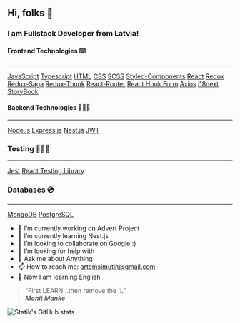 ## Hi, folks 👋

### I am Fullstack Developer from Latvia!

#### Frontend Technologies ⌨️

---

[JavaScript]()
[Typescript]()
[HTML]()
[CSS]()
[SCSS]()
[Styled-Components]()
[React]()
[Redux]()
[Redux-Saga]()
[Redux-Thunk]()
[React-Router]()
[React Hook Form]()
[Axios]()
[i18next]()
[StoryBook]()

#### Backend Technologies 👨🏼‍💻

---

[Node.js]()
[Express.js]()
[Nest.js]()
[JWT]()

### Testing 👨🏼‍🔬

---

[Jest]()
[React Testing Library]()

### Databases 💿

---

[MongoDB]()
[PostgreSQL]()

- 🔭 I’m currently working on Advert Project
- 🌱 I’m currently learning Nest.js
- 👯 I’m looking to collaborate on Google :)
- 🤔 I’m looking for help with 
- 💬 Ask me about Anything
- 📫 How to reach me: artemsimutin@gmail.com
- 📖 Now I am learning English

> “First LEARN...then remove the 'L” </br>
> ***Mohit Manke***

![Statik's GitHub stats](https://github-readme-stats.vercel.app/api?username=statik-coder&show_icons=true)
